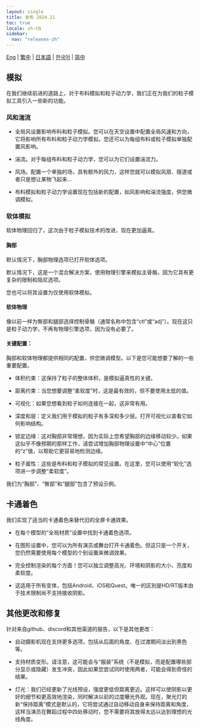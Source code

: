 ```yaml
---
layout: single
title: 发布 2024.11
toc: true
locale: zh-CN
sidebar:
  nav: "releases-zh"
---
```

[Eng](/dancexr/releases/2024.11) | [繁中](/tw/dancexr/releases/2024.11) | [日本語](/jp/dancexr/releases/2024.11) | [한국어](/kr/dancexr/releases/2024.11) | [简中](/zh/dancexr/releases/2024.11)

## 模拟

在我们继续前进的道路上，对于布料模拟和粒子动力学，我们正在为我们的粒子模拟工具引入一些新的功能。


### 风和湍流

* 全局风设置影响布料和粒子模拟。您可以在天空设置中配置全局风速和方向，它将影响所有布料和粒子动力学模拟。您还可以为每组布料或粒子模拟单独配置风影响。

* 湍流。对于每组布料和粒子动力学，您可以为它们设置湍流力。

* 风场。配置一个单独的场，具有额外的风力，这样您就可以模拟风扇、隧道或者只是想让某物飞起来...

* 布料模拟和粒子动力学设置现在包括新的配置，如风影响和湍流强度，供您微调模拟。


### 软体模拟

软体物理回归了，这次由于粒子模拟技术的改进，现在更加逼真。

#### 胸部

默认情况下，胸部物理选项已打开软体选项。

默认情况下，这是一个混合解决方案，使用物理引擎来模拟主骨骼，因为它具有更复杂的限制和阻尼选项。

您也可以将其设置为仅使用软体模拟。


#### 软体物理

像以前一样为臀部和腿部选择控制骨骼（通常名称中包含“ctl”或“adj”）。现在这只是粒子动力学，不再有物理引擎选项，因为没有必要了。


#### 关键配置：

胸部和软体物理都提供相同的配置，供您微调模型。以下是您可能想要了解的一些重要配置。

* 体积约束：这保持了粒子的整体体积，是模拟逼真性的关键。

* 距离约束：当您想要调整“柔软度”时，这是最有效的，但不要使用太低的值。

* 可视化：如果您想看到粒子如何连接在一起，这非常有用。

* 深度和层：定义我们用于模拟的粒子有多深和多少层。打开可视化以查看它如何影响结构。

* 锁定边缘：这对胸部非常理想，因为实际上您希望胸部的边缘移动较少。如果这似乎不像预期的那样工作，请尝试增加胸部物理设置中“中心”位置的“z”值，以帮助它更容易地检测边缘。

* 粒子属性：这些是布料和粒子模拟的常见设置。在这里，您可以使用“软化”选项进一步调整“柔软度”。

我们为“胸部”、“臀部”和“腿部”包含了预设示例。


## 卡通着色

我们实现了适当的卡通着色来替代旧的全屏卡通效果。

* 在每个模型的“全局材质”设置中找到卡通着色选项。

* 在图形设置中，您可以为所有演员或舞台打开卡通着色。但这只是一个开关，您仍然需要使用每个模型的个别设置来微调效果。

* 完全控制渲染的每个方面！您可以独立调整高光、环境和阴影的大小、亮度和柔软度。

* 这适用于所有变体，包括Android、iOS和Quest。唯一的区别是HD/RT版本由于技术限制尚不支持接收阴影。


## 其他更改和修复

针对来自github、discord和其他渠道的报告，以下是其他更改：

* 自动摄影机现在支持更多选项，包括从后面的角度、在过渡期间淡出到黑色等。

* 支持材质变形。请注意，这可能会与“服装”系统（不是模拟，而是配置哪些部分显示或隐藏）发生冲突，因此如果您尝试同时使用两者，可能会得到奇怪的结果。

* 灯光：我们已经更新了光线预设，强度更低但距离更近。这样可以使阴影以更好的细节和更高效地渲染，同时解决以前的过度曝光外观。现在，聚光灯的新“保持距离”模式是默认的，它将尝试通过自动移动自身来保持距离和角度，这样当演员在舞蹈过程中四处移动时，您不需要将其放得太远以达到理想的光线角度。